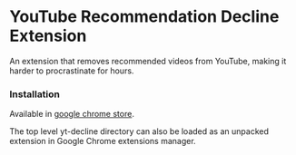 # YouTube Recommendation Decline Extension
An extension that removes recommended videos from YouTube, making it harder to procrastinate for hours.

### Installation
Available in [google chrome store](https://chrome.google.com/webstore/detail/youtube-recommendation-de/feoddkggeangnmgoomlcdldcffoidake?hl=sv).

The top level yt-decline directory can also be loaded as an unpacked extension in Google Chrome extensions manager.
